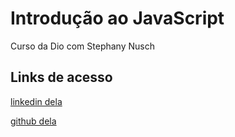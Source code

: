 # Introdução ao JavaScript
Curso da Dio com Stephany Nusch

## Links de acesso
[linkedin dela](https://www.linkedin.com/in/stephanynusch/)

[github dela](https://github.com/stebsnusch)
